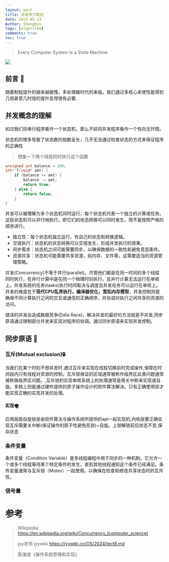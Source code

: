 ```yaml
---
layout: post
title: 并发学习笔记 
date: 2023-05-13
Author: Shengbin 
tags: [algorithm]
comments: true
toc: true
---
```


>Every Computer System Is a State Machine


![](https://upload.wikimedia.org/wikipedia/commons/e/ea/AmdahlsLaw.svg)

## 前言 🍎

随着制程提升的越来越缓慢，多处理器时代的来临。我们通过多核心来使性能得到几倍甚至几时倍的提升变得很有必要.

## 并发概念的理解

如过我们将串行程序看作一个状态机，那么不妨将并发程序看作一个有向无环图。

状态机的增多导致了状态数的指数呈长，几乎无法通过检查状态的方式来保证程序的正确性

>想象一下两个线程同时执行这个函数
```cpp
unsigned int balance = 100;
int* T(void* amt) {
    if (balance >= amt) {
        balance -= amt;
        return true;
    } else {
        return false;
    }
}

```

并发可以被理解为多个状态机同时运行，每个状态机代表一个独立的计算或任务。这些状态机可以并行地执行，即它们的状态转换可以同时发生，而不是按照严格的顺序进行。

* 独立性：每个状态机独立运行，有自己的状态和转换逻辑。
* 交错执行：状态机的状态转换可以交错发生，形成并发执行的效果。
* 同步需求：状态机之间可能需要同步，以确保数据的一致性和避免竞态条件。
* 资源共享：状态机可能需要共享资源，如内存、文件等，这需要适当的资源管理策略。


并发(Concurrency)不等于并行(parallel)。尽管他们都是在同一时间的多个线程同时执行，在并行计算中是在同一个物理时刻执行，且并行计算无法运行在单核上。并发系统的任务(tasks)执行时间取决与调度且并发任务可以运行在单核上。
并发的难度在于**现代CPU乱序执行，编译器优化，宽松内存模型**，并发控制则是确保不同计算执行之间的交互或通信的正确顺序，并协调对执行之间共享的资源的访问。

错误的并发会造成数据竞争(Data Race)，解决并发的最好的方法就是不并发,同步原语通过限制部分并发来实现对程序的协调。通过同步原语来实现并发控制。

## 同步原语 🍏

### 互斥(Mutual exclusion)🔒

当我们在某个时刻不想并发时.通过互斥来实现在线程切换前时完成操作,保障在时间段内只有线程对资源的控制。互斥锁保证的区域通常被称作临界区此类问题通常被称做临界区问题。,互斥锁的实现单核系统上的处理通常是用关中断来实现或自旋。多核上则是通过硬件提供的原子操作设计的软件算法解决。只有正确使用锁才能实现正确的实现并发的处理。

#### 实现🌪

应用层面自旋锁是由软件算法与操作系统所提供的api一起实现的,内核层要正确实现互斥需要关中断(保证操作的原子性避免死锁)+自旋。上锁解锁前后状态不变,保存状态

### 条件变量

条件变量（Condition Variable）是多线程编程中用于同步的一种机制，它允许一个或多个线程等待某个特定条件的发生，直到其他线程通知这个条件已经满足。条件变量通常与互斥锁（Mutex）一起使用，以确保在检查和修改共享状态时的互斥性。


### 信号量















# 参考

>Wikipedia  https://en.wikipedia.org/wiki/Concurrency_(computer_science)

>jyy老师 jyywiki https://jyywiki.cn/OS/2024/lect8.md

>陈海波《操作系统原理和实现》

